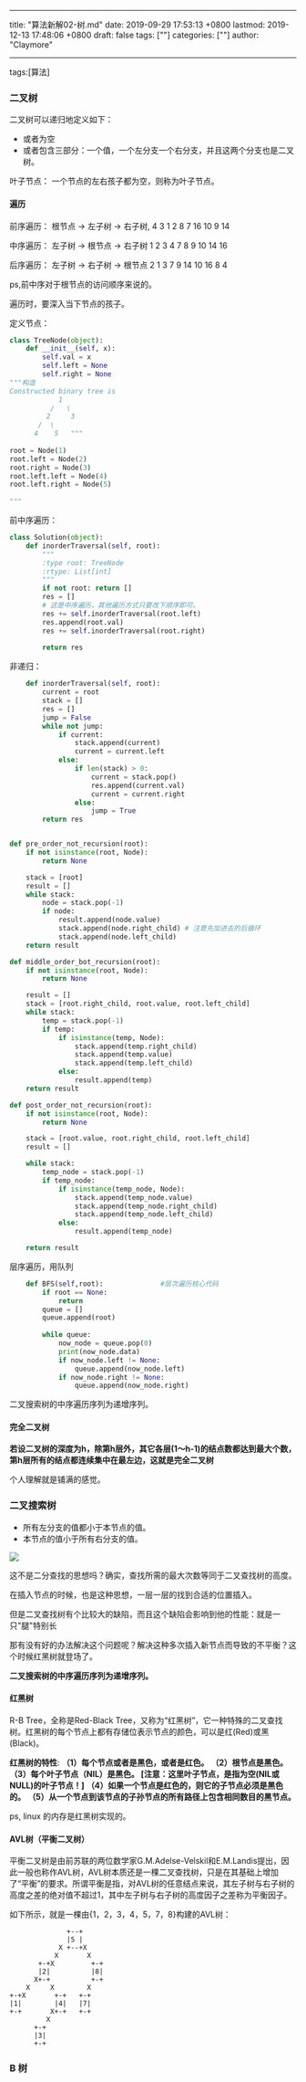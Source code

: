 
---
title: "算法新解02-树.md"
date: 2019-09-29 17:53:13 +0800
lastmod: 2019-12-13 17:48:06 +0800
draft: false
tags: [""]
categories: [""]
author: "Claymore"

---
tags:[算法]

### 二叉树

二叉树可以递归地定义如下：

* 或者为空
* 或者包含三部分：一个值，一个左分支一个右分支，并且这两个分支也是二叉树。



叶子节点： 一个节点的左右孩子都为空，则称为叶子节点。



#### 遍历

前序遍历： 根节点 -> 左子树 -> 右子树,  4 3 1 2 8 7 16 10 9 14

中序遍历： 左子树 -> 根节点 -> 右子树   1 2 3 4 7 8 9 10 14 16

后序遍历： 左子树 -> 右子树 -> 根节点   2 1 3 7 9 14 10  16  8 4

ps,前中序对于根节点的访问顺序来说的。 

遍历时，要深入当下节点的孩子。



定义节点：

```python
class TreeNode(object):
	def __init__(self, x):
		self.val = x
		self.left = None
		self.right = None
"""构造
Constructed binary tree is 
            1 
          /   \ 
         2     3 
       /  \ 
      4    5   """
  
root = Node(1) 
root.left = Node(2) 
root.right = Node(3) 
root.left.left = Node(4) 
root.left.right = Node(5) 
  
"""
```

前中序遍历：

```python
class Solution(object):  
    def inorderTraversal(self, root):
        """
        :type root: TreeNode
        :rtype: List[int]
        """
        if not root: return []
        res = []
        # 这是中序遍历，其他遍历方式只要改下顺序即可。
        res += self.inorderTraversal(root.left)
        res.append(root.val)
        res += self.inorderTraversal(root.right)
        
        return res
```



非递归：

```python
    def inorderTraversal(self, root):
        current = root
        stack = []
        res = []
        jump = False
        while not jump:
            if current:
                stack.append(current)
                current = current.left
            else:
                if len(stack) > 0:
                    current = stack.pop()
                    res.append(current.val)
                    current = current.right
                else:
                    jump = True
        return res


def pre_order_not_recursion(root):
    if not isinstance(root, Node):
        return None

    stack = [root]
    result = []
    while stack:
        node = stack.pop(-1)
        if node:
            result.append(node.value)
            stack.append(node.right_child) # 注意先加进去的后循环
            stack.append(node.left_child)
    return result

def middle_order_bot_recursion(root):
    if not isinstance(root, Node):
        return None

    result = []
    stack = [root.right_child, root.value, root.left_child]
    while stack:
        temp = stack.pop(-1)
        if temp:
            if isinstance(temp, Node):
                stack.append(temp.right_child)
                stack.append(temp.value)
                stack.append(temp.left_child)
            else:
                result.append(temp)
    return result

def post_order_not_recursion(root):
    if not isinstance(root, Node):
        return None

    stack = [root.value, root.right_child, root.left_child]
    result = []

    while stack:
        temp_node = stack.pop(-1)
        if temp_node:
            if isinstance(temp_node, Node):
                stack.append(temp_node.value)
                stack.append(temp_node.right_child)
                stack.append(temp_node.left_child)
            else:
                result.append(temp_node)

    return result
```



层序遍历，用队列

```python
    def BFS(self,root):              #层次遍历核心代码
        if root == None:
            return
        queue = []
        queue.append(root)
 
        while queue:
            now_node = queue.pop(0)
            print(now_node.data)
            if now_node.left != None:
                queue.append(now_node.left)
            if now_node.right != None:
                queue.append(now_node.right)
```

二叉搜索树的中序遍历序列为递增序列。



#### 完全二叉树

**若设二叉树的深度为h，除第h层外，其它各层(1～h-1)的结点数都达到最大个数，第h层所有的结点都连续集中在最左边，这就是完全二叉树**

个人理解就是铺满的感觉。



### 二叉搜索树

* 所有左分支的值都小于本节点的值。
* 本节点的值小于所有右分支的值。

![](http://www.claymore.wang:5000/uploads/big/fd2f9dede94ea947728942da52a7257f.png)



这不是二分查找的思想吗？确实，查找所需的最大次数等同于二叉查找树的高度。

在插入节点的时候，也是这种思想，一层一层的找到合适的位置插入。

但是二叉查找树有个比较大的缺陷，而且这个缺陷会影响到他的性能：就是一只"腿"特别长

<p>那有没有好的办法解决这个问题呢？解决这种多次插入新节点而导致的不平衡？这个时候红黑树就登场了。</p>

**二叉搜索树的中序遍历序列为递增序列。**



#### 红黑树

R-B Tree，全称是Red-Black Tree，又称为“红黑树”，它一种特殊的二叉查找树。红黑树的每个节点上都有存储位表示节点的颜色，可以是红(Red)或黑(Black)。

**红黑树的特性**:
**（1）每个节点或者是黑色，或者是红色。**
**（2）根节点是黑色。**
**（3）每个叶子节点（NIL）是黑色。 [注意：这里叶子节点，是指为空(NIL或NULL)的叶子节点！]**
**（4）如果一个节点是红色的，则它的子节点必须是黑色的。**
**（5）从一个节点到该节点的子孙节点的所有路径上包含相同数目的黑节点。**



ps, linux 的内存是红黑树实现的。



#### AVL树（平衡二叉树）

平衡二叉树是由前苏联的两位数学家G.M.Adelse-Velskil和E.M.Landis提出，因此一般也称作AVL树，AVL树本质还是一棵二叉查找树，只是在其基础上增加了“平衡”的要求。所谓平衡是指，对AVL树的任意结点来说，其左子树与右子树的高度之差的绝对值不超过1，其中左子树与右子树的高度因子之差称为平衡因子。

如下所示，就是一棵由{1，2，3，4，5，7，8}构建的AVL树：

```
              +--+
              |5 |
            X +--+X
           X       X
       +-+X         +-+
       |2|          |8|
      X+-+          +-+
    X     X        X
+-+X       +-+   +-+
|1|        |4|   |7|
+-+       X+-+   +-+
         X
      +-+
      |3|
      +-+
```





### B 树


